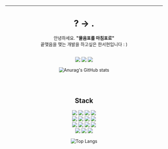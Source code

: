 <hr>
<div align="center"><h1>? -> .</h1></div>
<p align="center">안녕하세요. <b>"물음표를 마침표로"</b> <br>끝맺음을 맺는 개발을 하고싶은 한서현입니다 : ) </p><br>
<div align="center">
<a href ="https://github.com/HAN-SEOHYUN"><img src="https://img.shields.io/badge/github-181717?style=for-the-badge&logo=github&logoColor=white"></a>&nbsp;<a href="https://feelfreetothink.tistory.com/"><img src="https://img.shields.io/badge/tistory-fe7d37?style=for-the-badge&logo=tistory&logoColor=white"></a>&nbsp;<a href="https://www.instagram.com/hanseohyun_/"><img src="https://img.shields.io/badge/instagram-e4405f?style=for-the-badge&logo=instagram&logoColor=white"></a><br>
  
![Anurag's GitHub stats](https://github-readme-stats.vercel.app/api?username=HAN-SEOHYUN&show_icons=true&theme=merko)</div>

<br><br>
<h2 align="center">Stack</h2>

<div align="center"><img src="https://img.shields.io/badge/JAVA-007396?style=for-the-badge&logo=java&logoColor=white">&nbsp;<img src="https://img.shields.io/badge/Spring-6DB33F?style=for-the-badge&logo=Spring&logoColor=white">&nbsp;<img src="https://img.shields.io/badge/Kotlin-7952B3?style=for-the-badge&logo=Kotlin&logoColor=white">&nbsp;<img src="https://img.shields.io/badge/oracle-F80000?style=for-the-badge&logo=oracle&logoColor=white"><br>
<img src="https://img.shields.io/badge/mysql-4479A1?style=for-the-badge&logo=mysql&logoColor=white">&nbsp;<img src="https://img.shields.io/badge/mariaDB-003545?style=for-the-badge&logo=mariaDB&logoColor=white">&nbsp;<img src="https://img.shields.io/badge/javascript-F7DF1E?style=for-the-badge&logo=javascript&logoColor=black">&nbsp;<img src="https://img.shields.io/badge/jquery-0769AD?style=for-the-badge&logo=jquery&logoColor=white"><br>
<img src="https://img.shields.io/badge/react-61DAFB?style=for-the-badge&logo=react&logoColor=black">&nbsp;<img src="https://img.shields.io/badge/html-E34F26?style=for-the-badge&logo=html5&logoColor=white">&nbsp;<img src="https://img.shields.io/badge/css-1572B6?style=for-the-badge&logo=css3&logoColor=white">&nbsp;<img src="https://img.shields.io/badge/bootstrap-7952B3?style=for-the-badge&logo=bootstrap&logoColor=white"><br>
<img src="https://img.shields.io/badge/linux-FCC624?style=for-the-badge&logo=linux&logoColor=black">&nbsp;<img src="https://img.shields.io/badge/aws-232F3E?style=for-the-badge&logo=aws&logoColor=white">&nbsp;<img src="https://img.shields.io/badge/apache tomcat-F8DC75?style=for-the-badge&logo=apachetomcat&logoColor=white"><br>


![Top Langs](https://github-readme-stats.vercel.app/api/top-langs/?username=HAN-SEOHYUN&layout=compact&theme=merko)
</div>


